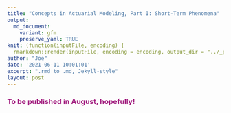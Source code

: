 ```yaml
---
title: "Concepts in Actuarial Modeling, Part I: Short-Term Phenomena"
output:
  md_document:
    variant: gfm
    preserve_yaml: TRUE
knit: (function(inputFile, encoding) {
  rmarkdown::render(inputFile, encoding = encoding, output_dir = "../_posts") })
author: "Joe"
date: '2021-06-11 10:01:01'
excerpt: ".rmd to .md, Jekyll-style"
layout: post
---
```


<h3><font color = "#A01A7D">To be published in August, hopefully!</font></h3>
